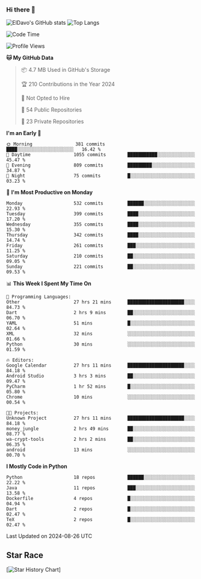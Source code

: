 ### Hi there 👋
![ElDavo's GitHub stats](https://github-readme-stats.vercel.app/api?username=ElDavoo&show_icons=true&theme=chartreuse-dark)
![Top Langs](https://github-readme-stats.vercel.app/api/top-langs/?username=ElDavoo&theme=chartreuse-dark&layout=compact)

<!--START_SECTION:waka-->
![Code Time](http://img.shields.io/badge/Code%20Time-1%2C783%20hrs%2030%20mins-blue)

![Profile Views](http://img.shields.io/badge/Profile%20Views-5-blue)

**🐱 My GitHub Data** 

> 📦 4.7 MB Used in GitHub's Storage 
 > 
> 🏆 210 Contributions in the Year 2024
 > 
> 🚫 Not Opted to Hire
 > 
> 📜 54 Public Repositories 
 > 
> 🔑 23 Private Repositories 
 > 
**I'm an Early 🐤** 

```text
🌞 Morning                381 commits         ████░░░░░░░░░░░░░░░░░░░░░   16.42 % 
🌆 Daytime                1055 commits        ███████████░░░░░░░░░░░░░░   45.47 % 
🌃 Evening                809 commits         █████████░░░░░░░░░░░░░░░░   34.87 % 
🌙 Night                  75 commits          █░░░░░░░░░░░░░░░░░░░░░░░░   03.23 % 
```
📅 **I'm Most Productive on Monday** 

```text
Monday                   532 commits         ██████░░░░░░░░░░░░░░░░░░░   22.93 % 
Tuesday                  399 commits         ████░░░░░░░░░░░░░░░░░░░░░   17.20 % 
Wednesday                355 commits         ████░░░░░░░░░░░░░░░░░░░░░   15.30 % 
Thursday                 342 commits         ████░░░░░░░░░░░░░░░░░░░░░   14.74 % 
Friday                   261 commits         ███░░░░░░░░░░░░░░░░░░░░░░   11.25 % 
Saturday                 210 commits         ██░░░░░░░░░░░░░░░░░░░░░░░   09.05 % 
Sunday                   221 commits         ██░░░░░░░░░░░░░░░░░░░░░░░   09.53 % 
```


📊 **This Week I Spent My Time On** 

```text
💬 Programming Languages: 
Other                    27 hrs 21 mins      █████████████████████░░░░   84.73 % 
Dart                     2 hrs 9 mins        ██░░░░░░░░░░░░░░░░░░░░░░░   06.70 % 
YAML                     51 mins             █░░░░░░░░░░░░░░░░░░░░░░░░   02.64 % 
XML                      32 mins             ░░░░░░░░░░░░░░░░░░░░░░░░░   01.66 % 
Python                   30 mins             ░░░░░░░░░░░░░░░░░░░░░░░░░   01.59 % 

🔥 Editors: 
Google Calendar          27 hrs 11 mins      █████████████████████░░░░   84.18 % 
Android Studio           3 hrs 3 mins        ██░░░░░░░░░░░░░░░░░░░░░░░   09.47 % 
PyCharm                  1 hr 52 mins        █░░░░░░░░░░░░░░░░░░░░░░░░   05.80 % 
Chrome                   10 mins             ░░░░░░░░░░░░░░░░░░░░░░░░░   00.54 % 

🐱‍💻 Projects: 
Unknown Project          27 hrs 11 mins      █████████████████████░░░░   84.18 % 
money_jungle             2 hrs 49 mins       ██░░░░░░░░░░░░░░░░░░░░░░░   08.77 % 
wa-crypt-tools           2 hrs 2 mins        ██░░░░░░░░░░░░░░░░░░░░░░░   06.35 % 
android                  13 mins             ░░░░░░░░░░░░░░░░░░░░░░░░░   00.70 % 
```

**I Mostly Code in Python** 

```text
Python                   18 repos            ██████░░░░░░░░░░░░░░░░░░░   22.22 % 
Java                     11 repos            ███░░░░░░░░░░░░░░░░░░░░░░   13.58 % 
Dockerfile               4 repos             █░░░░░░░░░░░░░░░░░░░░░░░░   04.94 % 
Dart                     2 repos             █░░░░░░░░░░░░░░░░░░░░░░░░   02.47 % 
TeX                      2 repos             █░░░░░░░░░░░░░░░░░░░░░░░░   02.47 % 
```




 Last Updated on 2024-08-26 UTC
<!--END_SECTION:waka-->

## Star Race

[![Star History Chart](https://api.star-history.com/svg?repos=ElDavoo/WhatsApp-Crypt14-Crypt15-Decrypter,ElDavoo/TuringOS,EliteAndroidApps/WhatsApp-Crypt12-Decrypter,KnugiHK/Whatsapp-Chat-Exporter&type=Date)]
